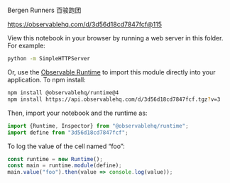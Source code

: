 # 
Bergen Runners
百骏跑团


https://observablehq.com/d/3d56d18cd7847fcf@115

View this notebook in your browser by running a web server in this folder. For
example:

~~~sh
python -m SimpleHTTPServer
~~~

Or, use the [Observable Runtime](https://github.com/observablehq/runtime) to
import this module directly into your application. To npm install:

~~~sh
npm install @observablehq/runtime@4
npm install https://api.observablehq.com/d/3d56d18cd7847fcf.tgz?v=3
~~~

Then, import your notebook and the runtime as:

~~~js
import {Runtime, Inspector} from "@observablehq/runtime";
import define from "3d56d18cd7847fcf";
~~~

To log the value of the cell named “foo”:

~~~js
const runtime = new Runtime();
const main = runtime.module(define);
main.value("foo").then(value => console.log(value));
~~~
